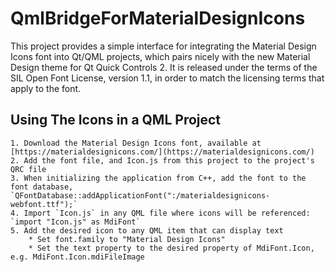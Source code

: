# QmlBridgeForMaterialDesignIcons

This project provides a simple interface for integrating the Material Design Icons font into Qt/QML projects, which pairs nicely with the new Material Design theme for Qt Quick Controls 2. It is released under the terms of the SIL Open Font License, version 1.1, in order to match the licensing terms that apply to the font.

## Using The Icons in a QML Project

    1. Download the Material Design Icons font, available at  [https://materialdesignicons.com/](https://materialdesignicons.com/)
    2. Add the font file, and Icon.js from this project to the project's QRC file
    3. When initializing the application from C++, add the font to the font database, `QFontDatabase::addApplicationFont(":/materialdesignicons-webfont.ttf");`
    4. Import `Icon.js` in any QML file where icons will be referenced: `import "Icon.js" as MdiFont`
    5. Add the desired icon to any QML item that can display text
        * Set font.family to "Material Design Icons"
        * Set the text property to the desired property of MdiFont.Icon, e.g. MdiFont.Icon.mdiFileImage
